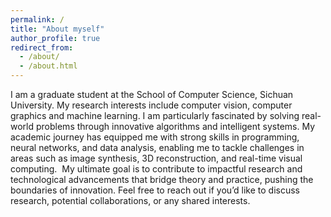 ```yaml
---
permalink: /
title: "About myself"
author_profile: true
redirect_from: 
  - /about/
  - /about.html
---
```

I am a graduate student at the School of Computer Science, Sichuan University. My research interests include computer vision, computer graphics and machine learning. I am particularly fascinated by solving real-world problems through innovative algorithms and intelligent systems. My academic journey has equipped me with strong skills in programming, neural networks, and data analysis, enabling me to tackle challenges in areas such as image synthesis, 3D reconstruction, and real-time visual computing.
﻿
My ultimate goal is to contribute to impactful research and technological advancements that bridge theory and practice, pushing the boundaries of innovation. Feel free to reach out if you’d like to discuss research, potential collaborations, or any shared interests.


